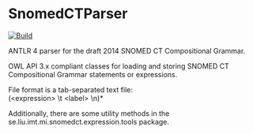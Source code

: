 SnomedCTParser
==============

[![Build](https://travis-ci.org/danka74/SnomedCTParser.png)](https://travis-ci.org/danka74/SnomedCTParser)

ANTLR 4 parser for the draft 2014 SNOMED CT Compositional Grammar.

OWL API 3.x compliant classes for loading and storing SNOMED CT Compositional Grammar statements or expressions.

File format is a tab-separated text file:  
(\<expression> \t \<label> \n)*

Additionally, there are some utility methods in the se.liu.imt.mi.snomedct.expression.tools package.
